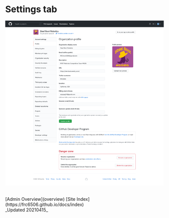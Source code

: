 # Settings tab

![Organization Settings tab](gitHubOrgSettingsProfile.png)

<br>
[Admin Overview](overview)
[Site Index](https://frc6506.github.io/docs/index)
<br>
_Updated 20210415_
